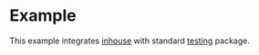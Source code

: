 # Example

This example integrates [inhouse](https://github.com/tomodian/inhouse) with standard [testing](https://golang.org/pkg/testing/) package.
